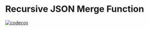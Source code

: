 # Recursive JSON Merge Function

[![codecov](https://codecov.io/gh/kremrik/json-merger/branch/development/graph/badge.svg)](https://codecov.io/gh/kremrik/json-merger)

